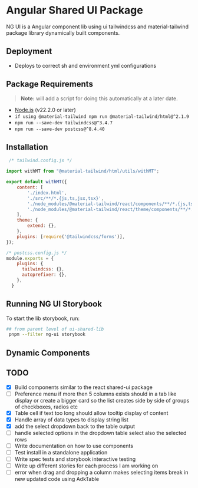 # Angular Shared UI Package

NG UI is a Angular component lib using ui tailwindcss and material-tailwind package library dynamically built components.

## Deployment

-   Deploys to correct sh and environment yml configurations

## Package Requirements
> **Note:** will add a script for doing this automatically at a later date.
-   [Node.js](https://nodejs.org/) (v22.2.0 or later)
-   `if using @material-tailwind npm run @material-tailwind/html@^2.1.9`
-   `npm run --save-dev tailwindcss@^3.4.7`
-   `npm run --save-dev postcss@^8.4.40`

## Installation

```javascript
 /* tailwind.config.js */

import withMT from "@material-tailwind/html/utils/withMT";

export default withMT({
    content: [
        './index.html',
        './src/**/*.{js,ts,jsx,tsx}',
        './node_modules/@material-tailwind/react/components/**/*.{js,ts,jsx,tsx}',
        './node_modules/@material-tailwind/react/theme/components/**/*.{js,ts,jsx,tsx}',
    ],
    theme: {
        extend: {},
    },
    plugins: [require('@tailwindcss/forms')],
});

/* postcss.config.js */
module.exports = {
    plugins: {
      tailwindcss: {},
      autoprefixer: {},
    },
  }

```

## Running NG UI Storybook

To start the lib storybook, run:

```bash
## from parent level of ui-shared-lib
 pnpm --filter ng-ui storybook
```

## Dynamic Components

## TODO

-   [x] Build components similar to the react shared-ui package
-   [ ] Preference menu if more then 5 columns exists should in a tab like display or create a bigger card so the list creates side by side of groups of
        checkboxes, radios etc
-   [x] Table cell if text too long should allow tooltip display of content
-   [x] Handle array of data types to display string list
-   [x] add the select dropdown back to the table output
-   [ ] handle selected options in the dropdown table select also the selected rows
-   [ ] Write documentation on how to use components
-   [ ] Test install in a standalone application
-   [ ] Write spec tests and storybook interactive testing
-   [ ] Write up different stories for each process I am working on
-  [ ] error when drag and dropping a column makes selecting items break in new updated code using AdkTable
